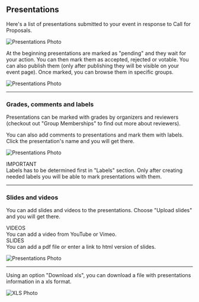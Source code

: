 ## Presentations

Here's a list of presentations submitted to your event in response to Call for Proposals.

![Presentations Photo](/images/pres-new.svg)

At the beginning presentations are marked as "pending" and they wait for your action. You can then mark them as accepted, rejected or votable. You can also publish them (only after publishing they will be visible on your event page). Once marked, you can browse them in specific groups.

![Presentations Photo](/images/statuses.svg)

---

### Grades, comments and labels

Presentations can be marked with grades by organizers and reviewers (checkout out "Group Memberships" to find out more about reviewers).

You can also add comments to presentations and mark them with labels. Click the presentation's name and you will get there.

![Presentations Photo](/images/pres-options.svg)

<article class="message is-warning">
  <div class="message-header">
    IMPORTANT
  </div>
  <div class="message-body">
    Labels has to be determined first in "Labels" section. Only after creating needed labels you will be able to mark presentations with them.
  </div>
</article>

---

### Slides and videos
You can add slides and videos to the presentations. Choose "Upload slides" and you will get there.

<article class="message is-warning">
  <div class="message-header">
    VIDEOS
  </div>
  <div class="message-body">
    You can add a video from YouTube or Vimeo.
  </div>
</article>

<article class="message is-warning">
  <div class="message-header">
    SLIDES
  </div>
  <div class="message-body">
    You can add a pdf file or enter a link to html version of slides.
  </div>
</article>

![Presentations Photo](/images/pres2.svg)

---

Using an option "Download xls", you can download a file with presentations information in a xls format.

![XLS Photo](/images/xls.svg)

